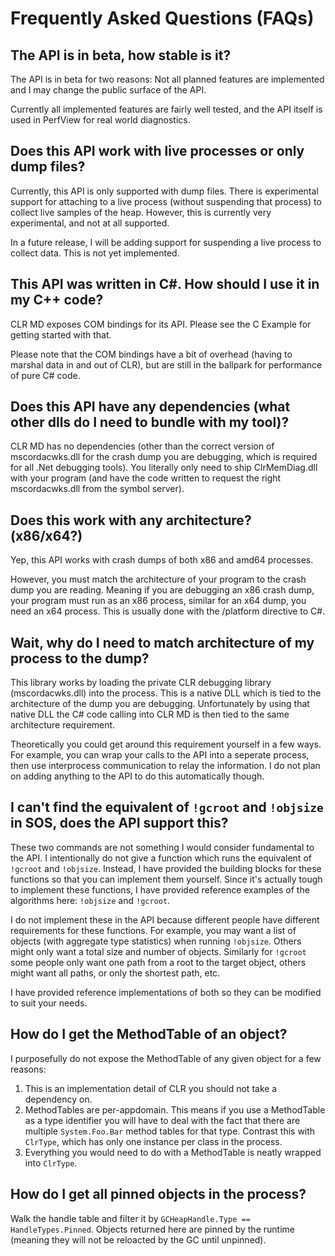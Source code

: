 # Frequently Asked Questions (FAQs)

## The API is in beta, how stable is it?

The API is in beta for two reasons: Not all planned features are implemented and
I may change the public surface of the API.

Currently all implemented features are fairly well tested, and the API itself is
used in PerfView for real world diagnostics.

## Does this API work with live processes or only dump files?

Currently, this API is only supported with dump files. There is experimental
support for attaching to a live process (without suspending that process) to
collect live samples of the heap. However, this is currently very experimental,
and not at all supported.

In a future release, I will be adding support for suspending a live process to
collect data. This is not yet implemented.

## This API was written in C#. How should I use it in my C++ code?

CLR MD exposes COM bindings for its API. Please see the C Example for getting
started with that.

Please note that the COM bindings have a bit of overhead (having to marshal data
in and out of CLR), but are still in the ballpark for performance of pure C#
code.

## Does this API have any dependencies (what other dlls do I need to bundle with my tool)?

CLR MD has no dependencies (other than the correct version of mscordacwks.dll
for the crash dump you are debugging, which is required for all .Net debugging
tools). You literally only need to ship ClrMemDiag.dll with your program (and
have the code written to request the right mscordacwks.dll from the symbol
server).

## Does this work with any architecture? (x86/x64?)

Yep, this API works with crash dumps of both x86 and amd64 processes.

However, you must match the architecture of your program to the crash dump you
are reading. Meaning if you are debugging an x86 crash dump, your program must
run as an x86 process, similar for an x64 dump, you need an x64 process. This is
usually done with the /platform directive to C#.

## Wait, why do I need to match architecture of my process to the dump?

This library works by loading the private CLR debugging library
(mscordacwks.dll) into the process. This is a native DLL which is tied to the
architecture of the dump you are debugging. Unfortunately by using that native
DLL the C# code calling into CLR MD is then tied to the same architecture
requirement.

Theoretically you could get around this requirement yourself in a few ways. For
example, you can wrap your calls to the API into a seperate process, then use
interprocess communication to relay the information. I do not plan on adding
anything to the API to do this automatically though.

## I can't find the equivalent of `!gcroot` and `!objsize` in SOS, does the API support this?

These two commands are not something I would consider fundamental to the API. I
intentionally do not give a function which runs the equivalent of `!gcroot` and
`!objsize`. Instead, I have provided the building blocks for these functions so
that you can implement them yourself. Since it's actually tough to implement
these functions, I have provided reference examples of the algorithms here:
`!objsize` and `!gcroot`.

I do not implement these in the API because different people have different
requirements for these functions. For example, you may want a list of objects
(with aggregate type statistics) when running `!objsize`. Others might only want
a total size and number of objects. Similarly for `!gcroot` some people only
want one path from a root to the target object, others might want all paths, or
only the shortest path, etc.

I have provided reference implementations of both so they can be modified to
suit your needs.

## How do I get the MethodTable of an object?

I purposefully do not expose the MethodTable of any given object for a few
reasons:

1. This is an implementation detail of CLR you should not take a dependency on.
2. MethodTables are per-appdomain. This means if you use a MethodTable as a type
   identifier you will have to deal with the fact that there are multiple
   `System.Foo.Bar` method tables for that type. Contrast this with
   `ClrType`, which has only one instance per class in the process.
3. Everything you would need to do with a MethodTable is neatly wrapped into
   `ClrType`.

## How do I get all pinned objects in the process?

Walk the handle table and filter it by
`GCHeapHandle.Type == HandleTypes.Pinned`. Objects returned here are pinned by
the runtime (meaning they will not be reloacted by the GC until unpinned).
